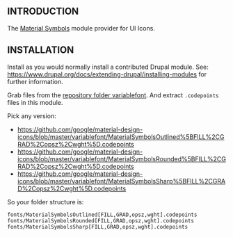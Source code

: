 ## INTRODUCTION

The [Material Symbols](https://fonts.google.com/icons) module provider for UI Icons.

## INSTALLATION

Install as you would normally install a contributed Drupal module.
See: https://www.drupal.org/docs/extending-drupal/installing-modules for further
information.

Grab files from the [repository folder variablefont](https://github.com/google/material-design-icons/tree/master/variablefont).
And extract `.codepoints` files in this module.

Pick any version:

- https://github.com/google/material-design-icons/blob/master/variablefont/MaterialSymbolsOutlined%5BFILL%2CGRAD%2Copsz%2Cwght%5D.codepoints
- https://github.com/google/material-design-icons/blob/master/variablefont/MaterialSymbolsRounded%5BFILL%2CGRAD%2Copsz%2Cwght%5D.codepoints
- https://github.com/google/material-design-icons/blob/master/variablefont/MaterialSymbolsSharp%5BFILL%2CGRAD%2Copsz%2Cwght%5D.codepoints

So your folder structure is:

```
fonts/MaterialSymbolsOutlined[FILL,GRAD,opsz,wght].codepoints
fonts/MaterialSymbolsRounded[FILL,GRAD,opsz,wght].codepoints
fonts/MaterialSymbolsSharp[FILL,GRAD,opsz,wght].codepoints
```
